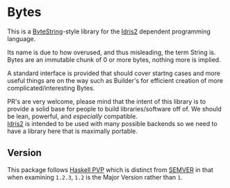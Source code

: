 Bytes
=====

This is a [ByteString](http://hackage.haskell.org/package/bytestring)-style library for the [Idris2](https://github.com/edwinb/Idris2/) dependent programming language.

Its name is due to how overused, and thus misleading, the term String is.  
Bytes are an immutable chunk of 0 or more bytes, nothing more is implied.

A standard interface is provided that should cover startng cases and more useful things are on the way such as Builder's for efficient creation of more complicated/interesting Bytes.

PR's are very welcome, please mind that the intent of this library is to provide a solid base for people to build libraries/software off of. We should be lean, powerful, and _especially_ compatible.  
[Idris2](https://github.com/edwinb/Idris2/) is intended to be used with many possible backends so we need to have a library here that is maximally portable.

Version
-------

This package follows [Haskell PVP](https://pvp.haskell.org/) which is distinct from [SEMVER](https://semver.org/) in that when examining `1.2.3`, `1.2`  is the Major Version rather than `1`.

